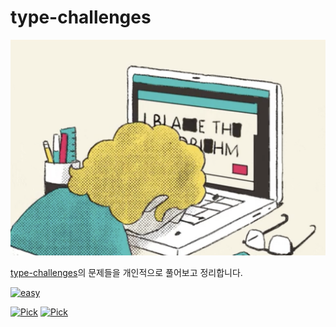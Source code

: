 # type-challenges

![intro](./screenshots/intro.png)

[type-challenges](https://github.com/type-challenges/type-challenges)의 문제들을 개인적으로 풀어보고 정리합니다.

[![easy](https://img.shields.io/badge/EASY-1-green)](./easy/)

<div align=start>

[![Pick](https://img.shields.io/badge/Pick-green)](./easy/Pick/README.md)
[![Pick](https://img.shields.io/badge/Readonly-green)](./easy/Readonly/README.md)

</div>
